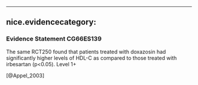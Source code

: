 
---
nice.evidencecategory: 
---

### Evidence Statement CG66ES139
The same RCT250 found that patients treated with doxazosin had significantly higher levels of HDL-C as compared to those treated with irbesartan (p<0.05). Level 1+

[@Appel_2003]

